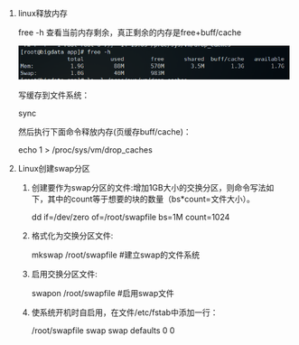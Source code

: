 1. linux释放内存

    free -h 查看当前内存剩余，真正剩余的内存是free+buff/cache

    ![734555-20160728092756888-1529559284](../../图片/内存/734555-20160728092756888-1529559284.png)

    写缓存到文件系统：

    sync

    然后执行下面命令释放内存(页缓存buff/cache)：

    echo 1 > /proc/sys/vm/drop_caches

    

2. Linux创建swap分区

    1. 创建要作为swap分区的文件:增加1GB大小的交换分区，则命令写法如下，其中的count等于想要的块的数量（bs*count=文件大小）。 

        dd if=/dev/zero of=/root/swapfile bs=1M count=1024

    2. 格式化为交换分区文件: 

        mkswap /root/swapfile #建立swap的文件系统

    3. 启用交换分区文件: 

        swapon /root/swapfile #启用swap文件

    4. 使系统开机时自启用，在文件/etc/fstab中添加一行： 

        /root/swapfile swap swap defaults 0 0